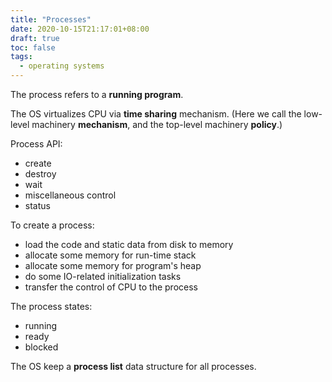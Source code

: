 ```yaml
---
title: "Processes"
date: 2020-10-15T21:17:01+08:00
draft: true
toc: false
tags:
  - operating systems
---
```


The process refers to a **running program**.

The OS virtualizes CPU via **time sharing** mechanism.
(Here we call the low-level machinery **mechanism**,
and the top-level machinery **policy**.)

Process API:

* create
* destroy
* wait
* miscellaneous control
* status

To create a process:

* load the code and static data from disk to memory
* allocate some memory for run-time stack
* allocate some memory for program's heap
* do some IO-related initialization tasks
* transfer the control of CPU to the process

The process states:

* running
* ready
* blocked

The OS keep a **process list** data structure for all processes.
